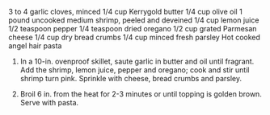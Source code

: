 3 to 4 garlic cloves, minced
1/4 cup Kerrygold butter
1/4 cup olive oil
1 pound uncooked medium shrimp, peeled and deveined
1/4 cup lemon juice
1/2 teaspoon pepper
1/4 teaspoon dried oregano
1/2 cup grated Parmesan cheese
1/4 cup dry bread crumbs
1/4 cup minced fresh parsley
Hot cooked angel hair pasta

1. In a 10-in. ovenproof skillet, saute garlic in butter and oil until fragrant. Add the shrimp, lemon juice, pepper and oregano; cook and stir until shrimp turn pink. Sprinkle with cheese, bread crumbs and parsley.

1. Broil 6 in. from the heat for 2-3 minutes or until topping is golden brown. Serve with pasta.
